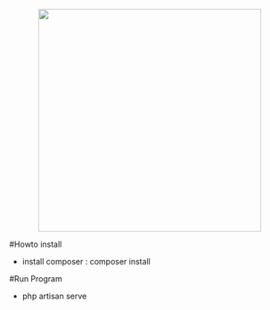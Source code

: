 <p align="center"><a href="javascript:void(0);" target="_blank"><img src="https://raw.githubusercontent.com/laravel/art/master/logo-lockup/5%20SVG/2%20CMYK/1%20Full%20Color/laravel-logolockup-cmyk-red.svg" width="400"></a></p>

#Howto install
 - install composer : composer install


 #Run Program
 - php artisan serve
